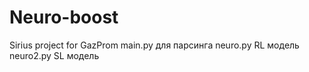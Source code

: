 # Neuro-boost
Sirius project for GazProm
main.py для парсинга
neuro.py RL модель
neuro2.py SL модель
